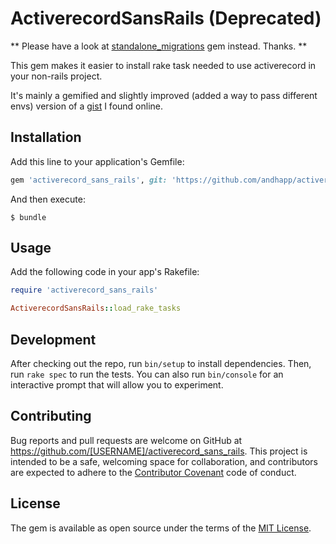 # ActiverecordSansRails (Deprecated)

** Please have a look at [standalone_migrations](https://github.com/thuss/standalone-migrations) gem instead. Thanks. **

This gem makes it easier to install rake task needed to use activerecord in your non-rails project.

It's mainly a gemified and slightly improved (added a way to pass different envs) version of a
[gist](https://gist.github.com/schickling/6762581) I found online.

## Installation

Add this line to your application's Gemfile:

```ruby
gem 'activerecord_sans_rails', git: 'https://github.com/andhapp/activerecord_sans_rails.git'
```

And then execute:

    $ bundle

## Usage

Add the following code in your app's Rakefile:

```ruby
require 'activerecord_sans_rails'

ActiverecordSansRails::load_rake_tasks
```

## Development

After checking out the repo, run `bin/setup` to install dependencies. Then, run `rake spec` to run the tests. You can also run `bin/console` for an interactive prompt that will allow you to experiment.

## Contributing

Bug reports and pull requests are welcome on GitHub at https://github.com/[USERNAME]/activerecord_sans_rails. This project is intended to be a safe, welcoming space for collaboration, and contributors are expected to adhere to the [Contributor Covenant](http://contributor-covenant.org) code of conduct.

## License

The gem is available as open source under the terms of the [MIT License](http://opensource.org/licenses/MIT).

